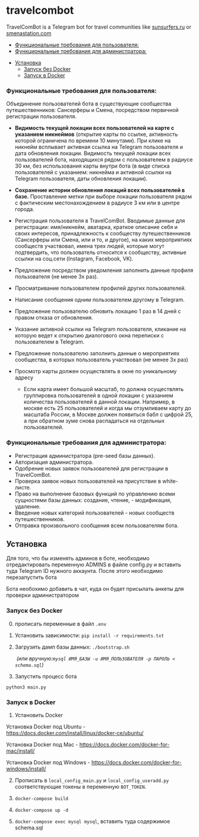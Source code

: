 # travelcombot
TravelComBot is a Telegram bot for travel communities like [sunsurfers.ru](sunsurfers.ru) or [smenastation.com](smenastation.com)

<!-- toc -->

  * [Функциональные требования для пользователя:](#%D1%84%D1%83%D0%BD%D0%BA%D1%86%D0%B8%D0%BE%D0%BD%D0%B0%D0%BB%D1%8C%D0%BD%D1%8B%D0%B5-%D1%82%D1%80%D0%B5%D0%B1%D0%BE%D0%B2%D0%B0%D0%BD%D0%B8%D1%8F-%D0%B4%D0%BB%D1%8F-%D0%BF%D0%BE%D0%BB%D1%8C%D0%B7%D0%BE%D0%B2%D0%B0%D1%82%D0%B5%D0%BB%D1%8F)
  * [Функциональные требования для администратора:](#%D1%84%D1%83%D0%BD%D0%BA%D1%86%D0%B8%D0%BE%D0%BD%D0%B0%D0%BB%D1%8C%D0%BD%D1%8B%D0%B5-%D1%82%D1%80%D0%B5%D0%B1%D0%BE%D0%B2%D0%B0%D0%BD%D0%B8%D1%8F-%D0%B4%D0%BB%D1%8F-%D0%B0%D0%B4%D0%BC%D0%B8%D0%BD%D0%B8%D1%81%D1%82%D1%80%D0%B0%D1%82%D0%BE%D1%80%D0%B0)
- [Установка](#%D1%83%D1%81%D1%82%D0%B0%D0%BD%D0%BE%D0%B2%D0%BA%D0%B0)
  * [Запуск без Docker](#%D0%B7%D0%B0%D0%BF%D1%83%D1%81%D0%BA-%D0%B1%D0%B5%D0%B7-docker)
  * [Запуск в Docker](#%D0%B7%D0%B0%D0%BF%D1%83%D1%81%D0%BA-%D0%B2-docker)

<!-- tocstop -->

### Функциональные требования для пользователя:

Объединение пользователей бота в существующие сообщества путешественников: Сансерферы и Смена, посредством первичной регистрации пользователя.

- **Видимость текущей локации всех пользователей на карте с указанием никнеймов** (открытие карты по ссылке, активность которой ограничена по времени 10 минутами). При клике на никнейм всплывает активная ссылка на Telegram пользователя и дата обновления локации.
Видимость текущей локации всех пользователей бота, находящихся рядом с пользователем в радиусе 30 км, без использования карты внутри бота (в виде списка пользователей с указанием: никнейма и активной ссылки на Telegram пользователя, даты обновления локации).

- **Сохранение истории обновления локаций всех пользователей в базе.**
Проставление метки при выборе локации пользователя рядом с фактическим местонахождением в радиусе 3 км или в центре города.
- Регистрация пользователя в TravelСomBot. Вводимые данные для регистрации:
имя/никнейм,
аватарка,
краткое описание себя и своих интересов,
принадлежность к сообществу путешественников (Сансерферы или Смена, или и то, и другое), на каких мероприятиях сообществ участвовал,
имена трех людей, которые могут подтвердить, что пользователь относится к сообществу,
активные ссылки на соц.сети (Instagram, Facebook, VK).

- Предложение посредством уведомления заполнить данные профиля пользователя (не менее 3х раз).
- Просматривание пользователем профилей других пользователей.
- Написание сообщения одним пользователем другому в Telegram.
- Предложение пользователю обновить локацию 1 раз в 14 дней с правом отказа от обновления.
- Указание активной ссылки на Telegram пользователя, кликание на которую ведет к открытию диалогового окна переписки с пользователем в Telegram.
- Предложение пользователю заполнить данные о мероприятиях сообщества, в которых пользователь участвовал (не менее 3х раз)
- Просмотр карты должен осуществлять в окне по уникальному адресу
    - Если карта имеет большой масштаб, то должна осуществлять группировка пользователей в одной локации с указанием количества пользователей в данной локации. Например, в москве есть 25 пользователей и когда мы отзумливаем карту до масштаба России, в Москве должен появиться бабл с цифрой 25, а при обратном зуме снова распадаться на отдельных пользователей.

### Функциональные требования для администратора:
- Регистрация администратора (pre-seed базы данных).
- Авторизация администратора.
- Одобрение новых заявок пользователей для регистрации в TravelComBot.
- Проверка заявок новых пользователей на присутствие в white-листе.
- Право на выполнение базовых функций по управлению всеми сущностями базы данных: создание, чтение, - модификация, удаление.
- Введение новых категорий пользователей - новых сообществ путешественников.
- Отправка произвольного сообщения всем пользователям бота.


## Установка
Для того, что бы изменять админов в боте, необходимо отредактировать переменную ADMINS в файле config.py и вставить туда Telegram ID нужного аккаунта. После этого необходимо перезапустить бота

Бота необохимо добавить в чат, куда он будет присылать анкеты для проверки администратором

### Запуск без Docker

0. прописать переменные в файл `.env`

1. Установить зависимости: `pip install -r requirements.txt`

2. Загрузить дамп базы данных: `./bootstrap.sh`

   ​	*(или вручную:`mysql ИМЯ_БАЗЫ -u ИМЯ_ПОЛЬЗОВАТЕЛЯ -p ПАРОЛЬ < schema.sql`)*

3. Запустить процесс бота

`python3 main.py`

### Запуск в Docker

1. Установить Docker

Установка Docker под Ubuntu - https://docs.docker.com/install/linux/docker-ce/ubuntu/

Установка Docker под Mac - https://docs.docker.com/docker-for-mac/install/

Установка Docker под Windows - https://docs.docker.com/docker-for-windows/install/

2. Прописать в `local_config_main.py` и `local_config_useradd.py` соответствующие токены в переменную `BOT_TOKEN`.

3. `docker-compose build`

4. `docker-compose up -d`

5. `docker-compose exec mysql mysql`, вставить туда содержимое schema.sql
